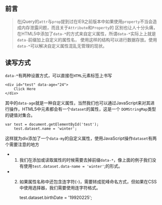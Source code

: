 ## 前言

> 在jQuery的`attr`与`prop`提到过在IE9之前版本中如果使用`property`不当会造成内存泄露问题，而且关于`Attribute`和`Property`的
> 区别也让人十分头痛，在HTML5中添加了`data-*`的方式来自定义属性，所谓`data-*`实际上上就是`data-`前缀加上自定义的属性名，
> 使用这样的结构可以进行数据存放。使用`data-*`可以解决自定义属性混乱无管理的现状。

## 读写方式
`data-*`有两种设置方式，可以直接在`HTML`元素标签上书写

    <div id="test" data-age="24">
        Click Here
    </div>

其中的`data-age`就是一种自定义属性，当然我们也可以通过JavaScript来对其进行操作，HTML5中元素都会有一个`dataset`的属性，这是一个
`DOMStringMap`类型的键值对集合。

    var test = document.getElementById('test');
        test.dataset.name = 'winter';
        
这样就为div添加了一个`data-my`的自定义属性，使用JavaScript操作`dataset`有两个需要注意的地方

- 1. 我们在添加或读取属性的时候需要去掉前缀`data-*`，像上面的例子我们没有使用`test.dataset.data-name = 'winter'`;的形式。
- 2. 如果属性名称中还包含连字符(-)，需要转成驼峰命名方式，但如果在CSS中使用选择器，我们需要使用连字符格式。

        <style type="text/css">
            [data-birth-date]
            {
                background-color: #0f0;
                width:100px;
                margin:20px;
            }
        </style>

        test.dataset.birthDate = '19920225';
